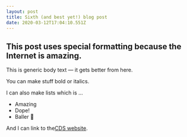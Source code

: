 ```yaml
---
layout: post
title: Sixth (and best yet!) blog post
date: 2020-03-12T17:04:10.551Z
---
```

## This post uses special formatting because the Internet is amazing.

This is generic body text — it gets better from here.

You can make stuff bold or italics.

I can also make lists which is …

* Amazing
* Dope!
* Baller 🏀

And I can link to the[CDS website](https://digital.canada.ca).